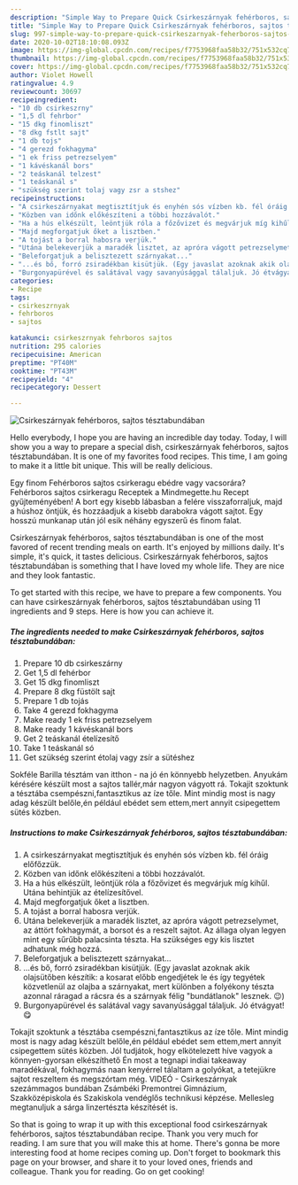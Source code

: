 ```yaml
---
description: "Simple Way to Prepare Quick Csirkeszárnyak fehérboros, sajtos tésztabundában"
title: "Simple Way to Prepare Quick Csirkeszárnyak fehérboros, sajtos tésztabundában"
slug: 997-simple-way-to-prepare-quick-csirkeszarnyak-feherboros-sajtos-tesztabundaban
date: 2020-10-02T18:10:08.093Z
image: https://img-global.cpcdn.com/recipes/f7753968faa58b32/751x532cq70/csirkeszarnyak-feherboros-sajtos-tesztabundaban-recept-foto.jpg
thumbnail: https://img-global.cpcdn.com/recipes/f7753968faa58b32/751x532cq70/csirkeszarnyak-feherboros-sajtos-tesztabundaban-recept-foto.jpg
cover: https://img-global.cpcdn.com/recipes/f7753968faa58b32/751x532cq70/csirkeszarnyak-feherboros-sajtos-tesztabundaban-recept-foto.jpg
author: Violet Howell
ratingvalue: 4.9
reviewcount: 30697
recipeingredient:
- "10 db csirkeszrny"
- "1,5 dl fehrbor"
- "15 dkg finomliszt"
- "8 dkg fstlt sajt"
- "1 db tojs"
- "4 gerezd fokhagyma"
- "1 ek friss petrezselyem"
- "1 kávéskanál bors"
- "2 teáskanál telzest"
- "1 teáskanál s"
- "szükség szerint tolaj vagy zsr a stshez"
recipeinstructions:
- "A csirkeszárnyakat megtisztítjuk és enyhén sós vízben kb. fél óráig előfőzzük."
- "Közben van időnk előkészíteni a többi hozzávalót."
- "Ha a hús elkészült, leöntjük róla a főzővizet és megvárjuk míg kihűl. Utána behintjük az ételízesítővel."
- "Majd megforgatjuk őket a lisztben."
- "A tojást a borral habosra verjük."
- "Utána belekeverjük a maradék lisztet, az apróra vágott petrezselymet, az áttört fokhagymát, a borsot és a reszelt sajtot. Az állaga olyan legyen mint egy sűrűbb palacsinta tészta. Ha szükséges egy kis lisztet adhatunk még hozzá."
- "Beleforgatjuk a belisztezett szárnyakat..."
- "...és bő, forró zsiradékban kisütjük. (Egy javaslat azoknak akik olajsütőben készítik: a kosarat előbb engedjétek le és így tegyétek közvetlenül az olajba a szárnyakat, mert különben a folyékony tészta azonnal ráragad a rácsra és a szárnyak félig &#34;bundátlanok&#34; lesznek. 😉)"
- "Burgonyapürével és salátával vagy savanyúsággal tálaljuk. Jó étvágyat! 😋"
categories:
- Recipe
tags:
- csirkeszrnyak
- fehrboros
- sajtos

katakunci: csirkeszrnyak fehrboros sajtos 
nutrition: 295 calories
recipecuisine: American
preptime: "PT40M"
cooktime: "PT43M"
recipeyield: "4"
recipecategory: Dessert

---
```



![Csirkeszárnyak fehérboros, sajtos tésztabundában](https://img-global.cpcdn.com/recipes/f7753968faa58b32/751x532cq70/csirkeszarnyak-feherboros-sajtos-tesztabundaban-recept-foto.jpg)

Hello everybody, I hope you are having an incredible day today. Today, I will show you a way to prepare a special dish, csirkeszárnyak fehérboros, sajtos tésztabundában. It is one of my favorites food recipes. This time, I am going to make it a little bit unique. This will be really delicious.

Egy finom Fehérboros sajtos csirkeragu ebédre vagy vacsorára? Fehérboros sajtos csirkeragu Receptek a Mindmegette.hu Recept gyűjteményében! A bort egy kisebb lábasban a felére visszaforraljuk, majd a húshoz öntjük, és hozzáadjuk a kisebb darabokra vágott sajtot. Egy hosszú munkanap után jól esik néhány egyszerű és finom falat.

Csirkeszárnyak fehérboros, sajtos tésztabundában is one of the most favored of recent trending meals on earth. It's enjoyed by millions daily. It's simple, it's quick, it tastes delicious. Csirkeszárnyak fehérboros, sajtos tésztabundában is something that I have loved my whole life. They are nice and they look fantastic.


To get started with this recipe, we have to prepare a few components. You can have csirkeszárnyak fehérboros, sajtos tésztabundában using 11 ingredients and 9 steps. Here is how you can achieve it.

<!--inarticleads1-->

##### The ingredients needed to make Csirkeszárnyak fehérboros, sajtos tésztabundában:

1. Prepare 10 db csirkeszárny
1. Get 1,5 dl fehérbor
1. Get 15 dkg finomliszt
1. Prepare 8 dkg füstölt sajt
1. Prepare 1 db tojás
1. Take 4 gerezd fokhagyma
1. Make ready 1 ek friss petrezselyem
1. Make ready 1 kávéskanál bors
1. Get 2 teáskanál ételízesítő
1. Take 1 teáskanál só
1. Get szükség szerint étolaj vagy zsír a sütéshez


Sokféle Barilla tésztám van itthon - na jó én könnyebb helyzetben. Anyukám kérésére készült most a sajtos tallér,már nagyon vágyott rá. Tokajit szoktunk a tésztába csempészni,fantasztikus az íze tőle. Mint mindig most is nagy adag készült belőle,én például ebédet sem ettem,mert annyit csipegettem sütés közben. 

<!--inarticleads2-->

##### Instructions to make Csirkeszárnyak fehérboros, sajtos tésztabundában:

1. A csirkeszárnyakat megtisztítjuk és enyhén sós vízben kb. fél óráig előfőzzük.
1. Közben van időnk előkészíteni a többi hozzávalót.
1. Ha a hús elkészült, leöntjük róla a főzővizet és megvárjuk míg kihűl. Utána behintjük az ételízesítővel.
1. Majd megforgatjuk őket a lisztben.
1. A tojást a borral habosra verjük.
1. Utána belekeverjük a maradék lisztet, az apróra vágott petrezselymet, az áttört fokhagymát, a borsot és a reszelt sajtot. Az állaga olyan legyen mint egy sűrűbb palacsinta tészta. Ha szükséges egy kis lisztet adhatunk még hozzá.
1. Beleforgatjuk a belisztezett szárnyakat...
1. ...és bő, forró zsiradékban kisütjük. (Egy javaslat azoknak akik olajsütőben készítik: a kosarat előbb engedjétek le és így tegyétek közvetlenül az olajba a szárnyakat, mert különben a folyékony tészta azonnal ráragad a rácsra és a szárnyak félig &#34;bundátlanok&#34; lesznek. 😉)
1. Burgonyapürével és salátával vagy savanyúsággal tálaljuk. Jó étvágyat! 😋


Tokajit szoktunk a tésztába csempészni,fantasztikus az íze tőle. Mint mindig most is nagy adag készült belőle,én például ebédet sem ettem,mert annyit csipegettem sütés közben. Jól tudjátok, hogy elkötelezett híve vagyok a könnyen-gyorsan elkészíthető Én most a tegnapi indiai takeaway maradékával, fokhagymás naan kenyérrel tálaltam a golyókat, a tetejükre sajtot reszeltem és megszórtam még. VIDEÓ - Csirkeszárnyak szezámmagos bundában Zsámbéki Premontrei Gimnázium, Szakközépiskola és Szakiskola vendéglős technikusi képzése. Mellesleg megtanuljuk a sárga linzertészta készítését is. 

So that is going to wrap it up with this exceptional food csirkeszárnyak fehérboros, sajtos tésztabundában recipe. Thank you very much for reading. I am sure that you will make this at home. There's gonna be more interesting food at home recipes coming up. Don't forget to bookmark this page on your browser, and share it to your loved ones, friends and colleague. Thank you for reading. Go on get cooking!

